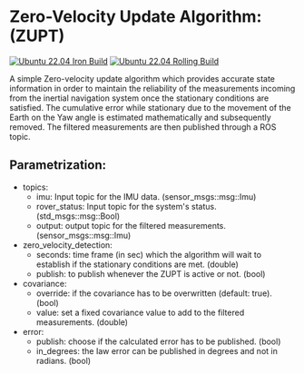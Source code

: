 # Zero-Velocity Update Algorithm: (ZUPT)

[![Ubuntu 22.04 Iron Build](https://github.com/Fixit-Davide/imu_zupt/actions/workflows/iron.yaml/badge.svg?branch=iron)](https://github.com/Fixit-Davide/imu_zupt/actions/workflows/iron.yaml)
[![Ubuntu 22.04 Rolling Build](https://github.com/Fixit-Davide/imu_zupt/actions/workflows/rolling.yaml/badge.svg?branch=iron)](https://github.com/Fixit-Davide/imu_zupt/actions/workflows/rolling.yaml)

A simple Zero-velocity update algorithm which provides accurate state information in order to maintain the reliability of the measurements incoming from the inertial navigation system once the stationary conditions are satisfied.
The cumulative error while stationary due to the movement of the Earth on the Yaw angle is estimated mathematically and subsequently removed. The filtered measurements are then published through a ROS topic.

## Parametrization:
- topics:
    - imu: Input topic for the IMU data. (sensor_msgs::msg::Imu)
    - rover_status: Input topic for the system's status. (std_msgs::msg::Bool)
    - output: output topic for the filtered measurements. (sensor_msgs::msg::Imu)
- zero_velocity_detection: 
    - seconds: time frame (in sec) which the algorithm will wait to establish if the stationary conditions are met. (double) 
    - publish: to publish whenever the ZUPT is active or not. (bool)
- covariance: 
    - override: if the covariance has to be overwritten (default: true). (bool)
    - value: set a fixed covariance value to add to the filtered measurements. (double)
- error:  
    - publish: choose if the calculated error has to be published. (bool)
    - in_degrees: the Iaw error can be published in degrees and not in radians. (bool) 
